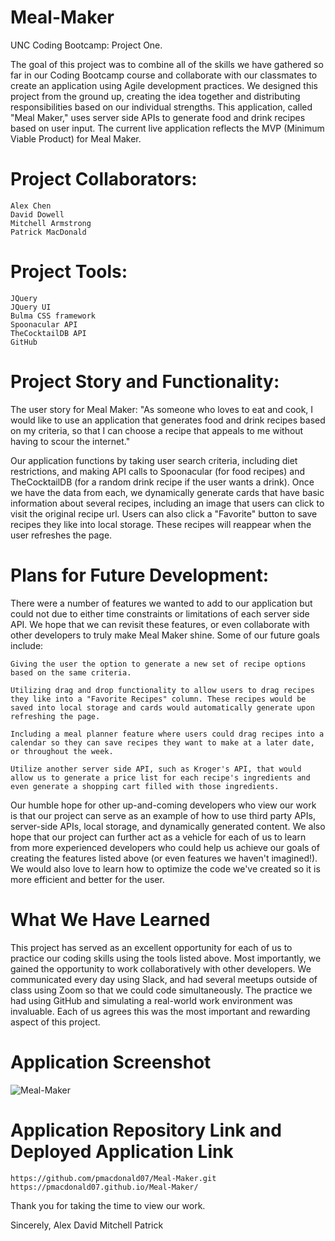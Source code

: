 # Meal-Maker

UNC Coding Bootcamp: Project One.

The goal of this project was to combine all of the skills we have gathered so far in our Coding Bootcamp course and collaborate with our classmates to create an application using Agile development practices. We designed this project from the ground up, creating the idea together and distributing responsibilities based on our individual strengths.
This application, called "Meal Maker," uses server side APIs to generate food and drink recipes based on user input. The current live application reflects the MVP (Minimum Viable Product) for Meal Maker.

# Project Collaborators:

    Alex Chen
    David Dowell
    Mitchell Armstrong
    Patrick MacDonald

# Project Tools:

    JQuery
    JQuery UI
    Bulma CSS framework
    Spoonacular API
    TheCocktailDB API
    GitHub

# Project Story and Functionality:

The user story for Meal Maker:
"As someone who loves to eat and cook, I would like to use an application that generates food and drink recipes based on my criteria, so that I can choose a recipe that appeals to me without having to scour the internet."

Our application functions by taking user search criteria, including diet restrictions, and making API calls to Spoonacular (for food recipes) and TheCocktailDB (for a random drink recipe if the user wants a drink). Once we have the data from each, we dynamically generate cards that have basic information about several recipes, including an image that users can click to visit the original recipe url. Users can also click a "Favorite" button to save recipes they like into local storage. These recipes will reappear when the user refreshes the page.

# Plans for Future Development:

There were a number of features we wanted to add to our application but could not due to either time constraints or limitations of each server side API. We hope that we can revisit these features, or even collaborate with other developers to truly make Meal Maker shine. Some of our future goals include:

    Giving the user the option to generate a new set of recipe options based on the same criteria.

    Utilizing drag and drop functionality to allow users to drag recipes they like into a "Favorite Recipes" column. These recipes would be saved into local storage and cards would automatically generate upon refreshing the page.

    Including a meal planner feature where users could drag recipes into a calendar so they can save recipes they want to make at a later date, or throughout the week.

    Utilize another server side API, such as Kroger's API, that would allow us to generate a price list for each recipe's ingredients and even generate a shopping cart filled with those ingredients.

Our humble hope for other up-and-coming developers who view our work is that our project can serve as an example of how to use third party APIs, server-side APIs, local storage, and dynamically generated content. We also hope that our project can further act as a vehicle for each of us to learn from more experienced developers who could help us achieve our goals of creating the features listed above (or even features we haven't imagined!). We would also love to learn how to optimize the code we've created so it is more efficient and better for the user.

# What We Have Learned

This project has served as an excellent opportunity for each of us to practice our coding skills using the tools listed above. Most importantly, we gained the opportunity to work collaboratively with other developers. We communicated every day using Slack, and had several meetups outside of class using Zoom so that we could code simultaneously. The practice we had using GitHub and simulating a real-world work environment was invaluable. Each of us agrees this was the most important and rewarding aspect of this project.

# Application Screenshot

![Meal-Maker](https://user-images.githubusercontent.com/108894754/189998107-a1d4a3a2-d67a-4e49-b123-3a8bbbdfd06a.png)

# Application Repository Link and Deployed Application Link

    https://github.com/pmacdonald07/Meal-Maker.git
    https://pmacdonald07.github.io/Meal-Maker/

Thank you for taking the time to view our work.

Sincerely,
Alex
David
Mitchell
Patrick
